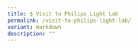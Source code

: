 ```yaml
---
title: $ Visit to Philips Light Lab
permalink: /visit-to-philips-light-lab/
variant: markdown
description: ""
---
```

